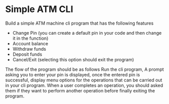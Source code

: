 # Simple ATM CLI 

Build a simple ATM machine cli program that has the following features

* Change Pin (you can create a default pin in your code and then change it in the function)
* Account balance
* Withdraw funds
* Deposit funds
* Cancel/Exit (selecting this option should exit the program)

The flow of the program should be as follows
Run the cli program, A prompt asking you to enter your pin is displayed, once the entered pin is successful, display menu options for the operations that can be carried out in your cli program.
When a user completes an operation, you should asked them if they want to perform another operation before finally exiting the program.

